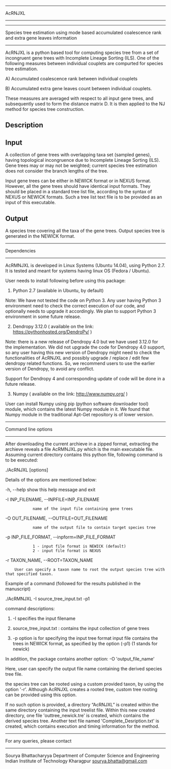 *********************************
AcRNJXL
*********************************

******************************
Species tree estimation using mode based accumulated coalescence rank and extra gene leaves information
******************************

AcRNJXL is a python based tool for computing species tree from a set of incongruent gene trees 
with Incomplete Lineage Sorting (ILS). One of the following measures between individual couplets are compurted 
for species tree estimation.

A) Accumulated coalescence rank between individual couplets 

B) Accumulated extra gene leaves count between individual couplets.

These measures are averaged with respect to all input gene trees, and subsequently used to form the distance matrix 
D. It is then applied to the NJ method for species tree construction.


Description
-----------------------

Input
-----------

A collection of gene trees with overlapping taxa set (sampled genes), having topological incongruence 
due to Incomplete Lineage Sorting (ILS). Gene trees may or may not be weighted; current species tree estimation 
does not consider the branch lengths of the tree.

Input gene trees can be either in NEWICK format or in NEXUS format. 
However, all the gene trees should have identical input formats. They should be placed in a 
standard tree list file, according to the syntax of NEXUS or NEWICK formats. Such a tree list 
text file is to be provided as an input of this executable.

Output
--------

A species tree covering all the taxa of the gene trees. Output species tree 
is generated in the NEWICK format.

*********************************
Dependencies
*********************************

AcRMNJXL is developed in Linux Systems (Ubuntu 14.04), using Python 2.7. It is tested and meant for systems 
having linux OS (Fedora / Ubuntu).

User needs to install following before using this package:

1) Python 2.7 (available in Ubuntu, by default) 

Note: We have not tested the code on Python 3. Any user having Python 3 environment need to 
check the correct execution of our code, and optionally needs to upgrade it accordingly.
We plan to support Python 3 environment in some future release.

2) Dendropy 3.12.0 ( available on the link: https://pythonhosted.org/DendroPy/ ) 

Note: there is a new release of Dendropy 4.0 but we have used 3.12.0 for the implementation. We 
did not upgrade the code for Dendropy 4.0 support, so any user having this new version of Dendropy 
might need to check the functionalities of AcRNJXL and possibly upgrade / replace / edit few 
dendropy related functions. So, we recommend users to use the earlier version of Dendropy, to avoid any conflict.

Support for Dendropy 4 and corresponding update of code will be done in a future release.

3) Numpy ( available on the link: http://www.numpy.org/ )

User can install Numpy using pip (python software downloader tool) module, which contains the latest 
Numpy module in it. We found that Numpy module in the traditional Apt-Get repository is of lower version.

***************
Command line options
****************

After downloading the current archieve in a zipped format, extracting the archieve reveals a file AcRMNJXL.py which 
is the main executable file. Assuming current directory contains this python file, 
following command is to be executed:

./AcRNJXL [options]

Details of the options are mentioned below:

-h, --help show this help message and exit

-I INP_FILENAME, --INPFILE=INP_FILENAME

                name of the input file containing gene trees

-O OUT_FILENAME, --OUTFILE=OUT_FILENAME

                name of the output file to contain target species tree

-p INP_FILE_FORMAT, --inpform=INP_FILE_FORMAT

                1 - input file format is NEWICK (default)
                2 - input file format is NEXUS

-r TAXON_NAME, --ROOT=TAXON_NAME

		User can specify a taxon name to root the output species tree with that specified taxon.

Example of a command (followed for the results published in the manuscript)

./AcRMNJXL -I source_tree_input.txt -p1

command descriptions:

1) -I specifies the input filename

2) source_tree_input.txt : contains the input collection of gene trees

3) -p option is for specifying the input tree format input file contains the trees in NEWICK format, 
as specified by the option (-p1) (1 stands for newick)

In addition, the package contains another option: -O 'output_file_name'

Here, user can specify the output file name containing the derived species tree file.

the species tree can be rooted using a custom provided taxon, by using the option '-r'. 
Although AcRNJXL creates a rooted tree, custom tree rooting can be provided using this option.

If no such option is provided, a directory “AcRNJXL” is created within the same directory containing the input treelist file. 
Within this new created directory, one file 'outtree_newick.tre' is created, which contains the derived species tree. 
Another text file named 'Complete_Desription.txt' is created, which contains execution and timing information 
for the method. 

*********************************
For any queries, please contact
*********************************

Sourya Bhattacharyya 
Department of Computer Science and Engineering
Indian Institute of Technology Kharagpur
<sourya.bhatta@gmail.com>


